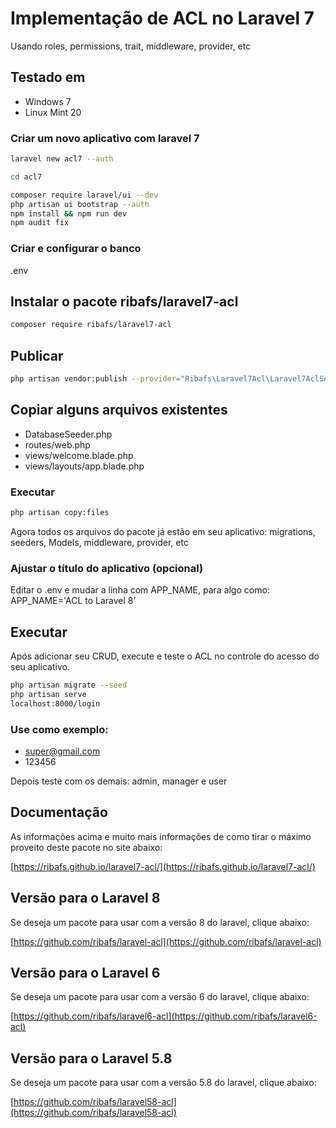 # Implementação de ACL no Laravel 7

Usando roles, permissions, trait, middleware, provider, etc

## Testado em

- Windows 7
- Linux Mint 20

### Criar um novo aplicativo com laravel 7
```bash
laravel new acl7 --auth

cd acl7

composer require laravel/ui --dev
php artisan ui bootstrap --auth
npm install && npm run dev
npm audit fix
```

### Criar e configurar o banco

.env

## Instalar o pacote ribafs/laravel7-acl
```bash
composer require ribafs/laravel7-acl
```
## Publicar
```bash
php artisan vendor:publish --provider="Ribafs\Laravel7Acl\Laravel7AclServiceProvider"
```
## Copiar alguns arquivos existentes

- DatabaseSeeder.php
- routes/web.php
- views/welcome.blade.php
- views/layouts/app.blade.php

### Executar
```bash
php artisan copy:files
```
Agora todos os arquivos do pacote já estão em seu aplicativo: migrations, seeders, Models, middleware, provider, etc

### Ajustar o título do aplicativo (opcional)
Editar o .env e mudar a linha com APP_NAME, para algo como: APP_NAME='ACL to Laravel 8'

## Executar

Após adicionar seu CRUD, execute e teste o ACL no controle do acesso do seu aplicativo.
```bash
php artisan migrate --seed
php artisan serve
localhost:8000/login
```
### Use como exemplo:

- super@gmail.com
- 123456

Depois teste com os demais: admin, manager e user

## Documentação

As informações acima e muito mais informações de como tirar o máximo proveito deste pacote no site abaixo:

[https://ribafs.github.io/laravel7-acl/](https://ribafs.github.io/laravel7-acl/)


## Versão para o Laravel 8

Se deseja um pacote para usar com a versão 8 do laravel, clique abaixo:

[https://github.com/ribafs/laravel-acl](https://github.com/ribafs/laravel-acl)

## Versão para o Laravel 6

Se deseja um pacote para usar com a versão 6 do laravel, clique abaixo:

[https://github.com/ribafs/laravel6-acl](https://github.com/ribafs/laravel6-acl)

## Versão para o Laravel 5.8

Se deseja um pacote para usar com a versão 5.8 do laravel, clique abaixo:

[https://github.com/ribafs/laravel58-acl](https://github.com/ribafs/laravel58-acl)


